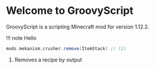 # Welcome to GroovyScript

GroovyScript is a scripting Minecraft mod for version 1.12.2.


!!! note
    Hello

```groovy
mods.mekanism.crusher.remove(ItemStack) // (1)

```

1.  Removes a recipe by output
